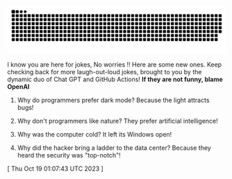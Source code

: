 <picture>
  <source media="(prefers-color-scheme: dark)" srcset="https://raw.githubusercontent.com/platane/platane/output/github-contribution-grid-snake-dark.svg">
  <source media="(prefers-color-scheme: light)" srcset="https://raw.githubusercontent.com/platane/platane/output/github-contribution-grid-snake.svg">
  <img alt="github contribution grid snake animation" src="https://raw.githubusercontent.com/platane/platane/output/github-contribution-grid-snake.svg">
</picture>


I know you are here for jokes, No worries !!
Here are some new ones. Keep checking back for more laugh-out-loud jokes, brought to you by the dynamic duo of Chat GPT and GitHub Actions! __If they are not funny, blame OpenAI__
 
1. Why do programmers prefer dark mode? 
   Because the light attracts bugs!

2. Why don't programmers like nature?
   They prefer artificial intelligence!

3. Why was the computer cold?
   It left its Windows open!

4. Why did the hacker bring a ladder to the data center?
   Because they heard the security was "top-notch"!
 
[ 
Thu Oct 19 01:07:43 UTC 2023
 ]
